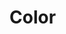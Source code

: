 <div class="guideline color">
  <div class="container">
    <h1>Color</h1>
    <div class="row">
    </div>
  </div>
</div>